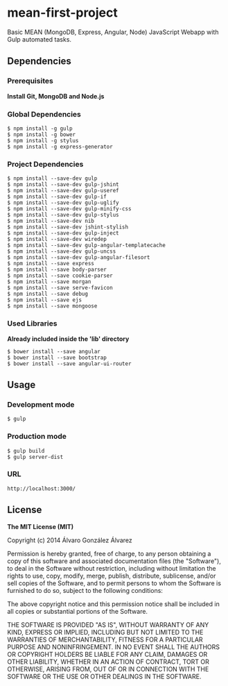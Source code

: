 # mean-first-project

Basic MEAN (MongoDB, Express, Angular, Node) JavaScript Webapp with Gulp automated tasks.

## Dependencies
### Prerequisites

**Install Git, MongoDB and Node.js**

### Global Dependencies
```
$ npm install -g gulp
$ npm install -g bower
$ npm install -g stylus
$ npm install -g express-generator
```
### Project Dependencies
```
$ npm install --save-dev gulp
$ npm install --save-dev gulp-jshint
$ npm install --save-dev gulp-useref
$ npm install --save-dev gulp-if
$ npm install --save-dev gulp-uglify
$ npm install --save-dev gulp-minify-css
$ npm install --save-dev gulp-stylus
$ npm install --save-dev nib
$ npm install --save-dev jshint-stylish
$ npm install --save-dev gulp-inject
$ npm install --save-dev wiredep
$ npm install --save-dev gulp-angular-templatecache
$ npm install --save-dev gulp-uncss
$ npm install --save-dev gulp-angular-filesort
$ npm install --save express
$ npm install --save body-parser
$ npm install --save cookie-parser
$ npm install --save morgan
$ npm install --save serve-favicon
$ npm install --save debug
$ npm install --save ejs
$ npm install --save mongoose
```
### Used Libraries
**Already included inside the 'lib' directory**
```
$ bower install --save angular
$ bower install --save bootstrap
$ bower install --save angular-ui-router
```

## Usage
### Development mode
```
$ gulp
```
### Production mode
```
$ gulp build
$ gulp server-dist
```
### URL
```
http://localhost:3000/
```

## License

**The MIT License (MIT)**

Copyright (c) 2014 Álvaro González Álvarez

Permission is hereby granted, free of charge, to any person obtaining a copy
of this software and associated documentation files (the "Software"), to deal
in the Software without restriction, including without limitation the rights
to use, copy, modify, merge, publish, distribute, sublicense, and/or sell
copies of the Software, and to permit persons to whom the Software is
furnished to do so, subject to the following conditions:

The above copyright notice and this permission notice shall be included in all
copies or substantial portions of the Software.

THE SOFTWARE IS PROVIDED "AS IS", WITHOUT WARRANTY OF ANY KIND, EXPRESS OR
IMPLIED, INCLUDING BUT NOT LIMITED TO THE WARRANTIES OF MERCHANTABILITY,
FITNESS FOR A PARTICULAR PURPOSE AND NONINFRINGEMENT. IN NO EVENT SHALL THE
AUTHORS OR COPYRIGHT HOLDERS BE LIABLE FOR ANY CLAIM, DAMAGES OR OTHER
LIABILITY, WHETHER IN AN ACTION OF CONTRACT, TORT OR OTHERWISE, ARISING FROM,
OUT OF OR IN CONNECTION WITH THE SOFTWARE OR THE USE OR OTHER DEALINGS IN THE
SOFTWARE.
